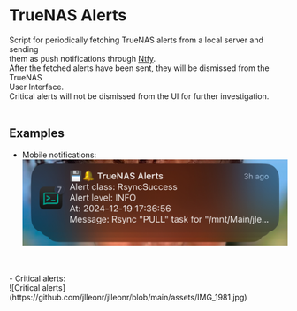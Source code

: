 # TrueNAS Alerts

Script for periodically fetching TrueNAS alerts from a local server and sending <br>
them as push notifications through [Ntfy](https://ntfy.sh/). <br>
After the fetched alerts have been sent, they will be dismissed from the TrueNAS <br>
User Interface. <br>
Critical alerts will not be dismissed from the UI for further investigation.
<br>
<br>
## Examples
- Mobile notifications: <br>
![Mobile notifications](https://github.com/jlleonr/jlleonr/blob/main/assets/IMG_1980.jpg)
<br>
<br>
- Critical alerts: <br>
![Critical alerts](https://github.com/jlleonr/jlleonr/blob/main/assets/IMG_1981.jpg)